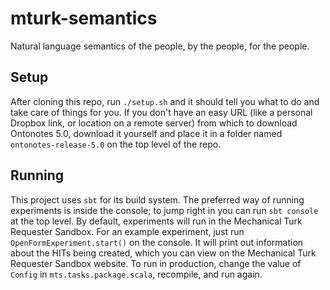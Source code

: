 # mturk-semantics

Natural language semantics of the people, by the people, for the people.

## Setup

After cloning this repo, run ```./setup.sh``` and it should tell you what to do
and take care of things for you.
If you don't have an easy URL (like a personal Dropbox link, or location on a remote server)
from which to download Ontonotes 5.0, download it yourself and place it in a folder
named ```ontonotes-release-5.0``` on the top level of the repo.

## Running

This project uses ```sbt``` for its build system.
The preferred way of running experiments is inside the console;
to jump right in you can run ```sbt console``` at the top level.
By default, experiments will run in the Mechanical Turk Requester Sandbox.
For an example experiment, just run ```OpenFormExperiment.start()``` on the console.
It will print out information about the HITs being created,
which you can view on the Mechanical Turk Requester Sandbox website.
To run in production, change the value of ```Config``` in
```mts.tasks.package.scala```, recompile, and run again.
